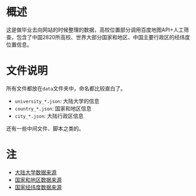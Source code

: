 # 概述

这是做毕业去向网站的时候整理的数据，高校位置部分调用百度地图API+人工筛查，包含了中国2820所高校、世界大部分国家和地区、中国主要行政区的经纬度位置信息。

# 文件说明

所有文件都放在`data`文件夹中，命名都比较直白了。

* `university_*.json`: 大陆大学的信息
* `country_*.json`: 国家和地区信息
* `city_*.json`: 大陆行政区信息

还有一些中间文件、脚本之类的。


# 注

* [大陆大学数据来源](https://github.com/codeudan/crawler-china-mainland-universities)
* [国家和地区数据来源](http://www.mohrss.gov.cn/SYrlzyhshbzb/zhuanti/jinbaogongcheng/Jbgcbiaozhunguifan/201112/t20111206_47429.html)
* [国家经纬度数据来源](https://www.kaggle.com/eidanch/counties-geographic-coordinates)
